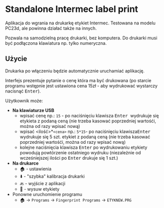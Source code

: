 # Standalone Intermec label print

Aplikacja do wgrania na drukarkę etykiet Intermec. Testowana na modelu PC23d, ale powinna działać także na innych.

Pozwala na samodzielną pracę drukarki, bez komputera. Do drukarki musi być podłączona klawiatura np. tylko numeryczna.

## Użycie

Drukarka po włączeniu będzie automatycznie uruchamiać aplikację.

Interfejs prezentuje pytanie o cenę która ma być drukowana (po starcie programu wstępnie jest ustawiona cena 15zł - aby wydrukować wystarczy nacisnąć <kbd>Enter</kbd>).

Użytkownik może:

- **Na klawiaturze USB**
  - wpisać cenę np.: `15` - po naciśnięciu klawisza <kbd>Enter </kbd> wydrukuje się etykieta z podaną ceną (nie trzeba kasować poprzedniej wartośći, można od razy wpisać nową)
  - wpisać <ilość>*`<cena>` np.: `5*15`- po naciśnięciu klawisza<kbd>Enter </kbd> wydrukuje się 5 szt. etykiet z podaną ceną  (nie trzeba kasować poprzedniej wartośći, można od razy wpisać nową)
  - kolejne naciśnięcia klawisza <kbd>Enter</kbd> po wydrukowaniu etykiety powodują powtórzenie ostatniego wydruku (niezależnie od wcześniejszej ilości po <kbd>Enter</kbd> drukuje się 1 szt.)
- **Na drukarce**
  - 🏠 - ustawienia
  - ⬇️ - "szybka" kalibracja drukarki
  - 🔙 - wyjście z aplikacji
  - 🧻 - wysuw etykiety
- Ponowne uruchomienie programu
  - 🏠 -> `Programs` -> `Fingerprint Programs` -> `ETYKNEW.PRG`
